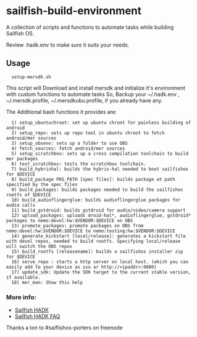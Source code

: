 # sailfish-build-environment

A collection of scripts and functions to automate tasks while building Sailfish OS.

Review .hadk.env to make sure it suits your needs.

## Usage

```
  setup-mersdk.sh 
```

This script will Download and install mersdk and initialize it's environment with custom functions to automate tasks
So, Backup your ~/.hadk.env , ~/.mersdk.profile, ~/.mersdkubu.profile, if you already have any.

The Additional bash functions it provides are:

```
  1) setup_ubuntuchroot: set up ubuntu chroot for painless building of android
  2) setup_repo: sets up repo tool in ubuntu chroot to fetch android/mer sources
  3) setup_obsenv: sets up a folder to use OBS
  4) fetch_sources: fetch android/mer sources
  5) setup_scratchbox: sets up a cross compilation toolchain to build mer packages
  6) test_scratchbox: tests the scratchbox toolchain.
  7) build_hybrishal: builds the hybris-hal needed to boot sailfishos for $DEVICE
  8) build_package PKG_PATH [spec files]: builds package at path specified by the spec files
  9) build_packages: builds packages needed to build the sailfishos rootfs of $DEVICE
  10) build_audioflingerglue: builds audioflingerglue packages for audio calls
  11) build_gstdroid: builds gstdroid for audio/video/camera support
  12) upload_packages: uploads droid-hal*, audioflingerglue, gstdroid* packages to nemo:devel:hw:$VENDOR:$DEVICE on OBS
  13) promote_packages: promote packages on OBS from nemo:devel:hw:$VENDOR:$DEVICE to nemo:testing:hw:$VENDOR:$DEVICE
  14) generate_kickstart [local/release]: generates a kickstart file with devel repos, needed to build rootfs. Specifying local/release will switch the OBS repos
  15) build_rootfs [releasename]: builds a sailfishos installer zip for $DEVICE
  16) serve_repo : starts a http server on local host. (which you can easily add to your device as ssu ar http://<ipaddr>:9000)
  17) update_sdk: Update the SDK target to the current stable version, if available.
  18) mer_man: Show this help
```

### More info:

* [Sailfish HADK](https://sailfishos.org/develop/hadk/)
* [Sailfish HADK FAQ](http://piratepad.net/hadk-faq-v2)

Thanks a ton to #saiflishos-porters on freenode
